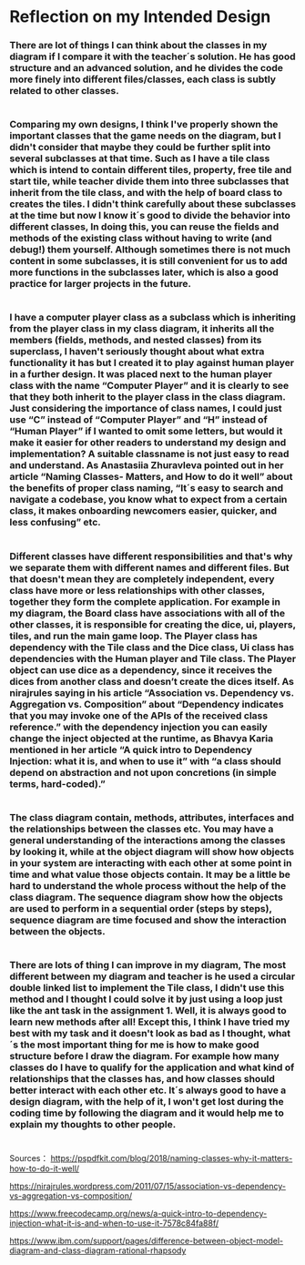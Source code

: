 # Reflection on my Intended Design

### There are lot of things I can think about the classes in my diagram if I compare it with the teacher´s solution. He has good structure and an advanced solution, and he divides the code more finely into different files/classes, each class is subtly related to other classes.  

#
### Comparing my own designs, I think I've properly shown the important classes that the game needs on the diagram, but I didn't consider that maybe they could be further split into several subclasses at that time. Such as I have a tile class which is intend to contain different tiles, property, free tile and start tile, while teacher divide them into three subclasses that inherit from the tile class, and with the help of board class to creates the tiles. I didn't think carefully about these subclasses at the time but now I know it´s good to divide the behavior into different classes, In doing this, you can reuse the fields and methods of the existing class without having to write (and debug!) them yourself. Although sometimes there is not much content in some subclasses, it is still convenient for us to add more functions in the subclasses later, which is also a good practice for larger projects in the future.

#
### I have a computer player class as a subclass which is inheriting from the player class in my class diagram, it inherits all the members (fields, methods, and nested classes) from its superclass, I haven't seriously thought about what extra functionality it has but I created it to play against human player in a further design. It was placed next to the human player class with the name “Computer Player” and it is clearly to see that they both inherit to the player class in the class diagram. Just considering the importance of class names, I could just use “C” instead of “Computer Player” and “H” instead of “Human Player” if I wanted to omit some letters, but would it make it easier for other readers to understand my design and implementation? A suitable classname is not just easy to read and understand. As Anastasiia Zhuravleva pointed out in her article “Naming Classes- Matters, and How to do it well” about the benefits of proper class naming, “It´s easy to search and navigate a codebase, you know what to expect from a certain class, it makes onboarding newcomers easier, quicker, and less confusing” etc. 

#
### Different classes have different responsibilities and that's why we separate them with different names and different files. But that doesn't mean they are completely independent, every class have more or less relationships with other classes, together they form the complete application. For example in my diagram, the Board class have associations with all of the other classes, it is responsible for creating the dice, ui, players, tiles, and run the main game loop. The Player class has dependency with the Tile class and the Dice class, Ui class has dependencies with the Human player and Tile class. The Player object can use dice as a dependency, since it receives the dices from another class and doesn’t create the dices itself. As nirajrules saying in his article “Association vs. Dependency vs. Aggregation vs. Composition” about “Dependency indicates that you may invoke one of the APIs of the received class reference.” with the dependency injection you can easily change the inject objected at the runtime, as Bhavya Karia mentioned in her article “A quick intro to Dependency Injection: what it is, and when to use it” with “a class should depend on abstraction and not upon concretions (in simple terms, hard-coded).” 

#
### The class diagram contain, methods, attributes, interfaces and the relationships between the classes etc. You may have a general understanding of the interactions among the classes by looking it, while at the object diagram will show how objects in your system are interacting with each other at some point in time and what value those objects contain. It may be a little be hard to understand the whole process without the help of the class diagram. The sequence diagram show how the objects are used to perform in a sequential order (steps by steps), sequence diagram are time focused and show the interaction between the objects.

#
### There are lots of thing I can improve in my diagram, The most different between my diagram and teacher is he used a circular double linked list to implement the Tile class, I didn't use this method and I thought I could solve it by just using a loop just like the ant task in the assignment 1. Well, it is always good to learn new methods after all! Except this, I think I have tried my best with my task and it doesn't look as bad as I thought, what´s the most important thing for me is how to make good structure before I draw the diagram. For example how many classes do I have to qualify for the application and what kind of relationships that the classes has, and how classes should better interact with each other etc. It´s always good to have a design diagram, with the help of it, I won't get lost during the coding time by following the diagram and it would help me to explain my thoughts to other people.

#
### 
Sources：
https://pspdfkit.com/blog/2018/naming-classes-why-it-matters-how-to-do-it-well/

https://nirajrules.wordpress.com/2011/07/15/association-vs-dependency-vs-aggregation-vs-composition/

https://www.freecodecamp.org/news/a-quick-intro-to-dependency-injection-what-it-is-and-when-to-use-it-7578c84fa88f/

https://www.ibm.com/support/pages/difference-between-object-model-diagram-and-class-diagram-rational-rhapsody
